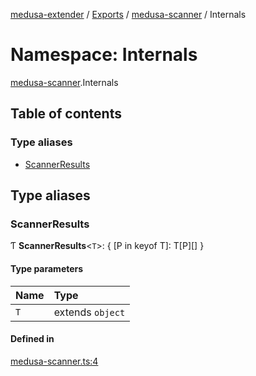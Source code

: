 [medusa-extender](../README.md) / [Exports](../modules.md) / [medusa-scanner](medusa_scanner.md) / Internals

# Namespace: Internals

[medusa-scanner](medusa_scanner.md).Internals

## Table of contents

### Type aliases

- [ScannerResults](medusa_scanner.Internals.md#scannerresults)

## Type aliases

### ScannerResults

Ƭ **ScannerResults**<`T`\>: { [P in keyof T]: T[P][] }

#### Type parameters

| Name | Type |
| :------ | :------ |
| `T` | extends `object` |

#### Defined in

[medusa-scanner.ts:4](https://github.com/adrien2p/medusa-extender/blob/7acbd92/src/medusa-scanner.ts#L4)
